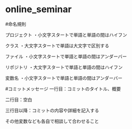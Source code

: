 # online_seminar

#命名規則

プロジェクト
・小文字スタートで単語と単語の間はハイフン

クラス
・大文字スタートで単語は大文字で区別する

ファイル
・小文字スタートで単語と単語の間はアンダーバー

リポジトリ
・大文字スタートで単語と単語の間はハイフン

変数名
・小文字スタートで単語と単語の間はアンダーバー

#コミットメッセージ
一行目：コミットのタイトル、概要

二行目：空白

三行目以降：コミットの内容や詳細を記入する


その他変数なども各自で相談して合わせること
